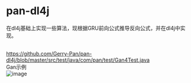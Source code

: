# pan-dl4j
在dl4j基础上实现一些算法，现根据GRU前向公式推导反向公式，并在dl4j中实现。
<br />
<br />

https://github.com/Gerry-Pan/pan-dl4j/blob/master/src/test/java/com/pan/test/Gan4Test.java
<br />
Gan示例
<br />
![image](https://user-images.githubusercontent.com/35036729/115596869-2c695380-a30b-11eb-9f95-c0513a6bda86.png)
